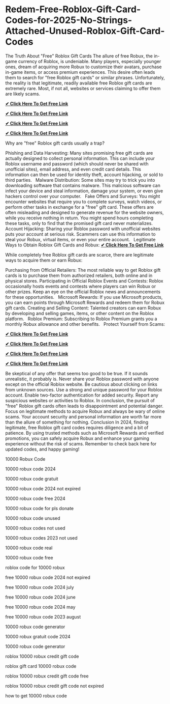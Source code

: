 # Redem-Free-Roblox-Gift-Card-Codes-for-2025-No-Strings-Attached-Unused-Roblox-Gift-Card-Codes
The Truth About "Free" Roblox Gift Cards
The allure of free Robux, the in-game currency of Roblox, is undeniable.  Many players, especially younger ones, dream of acquiring more Robux to customize their avatars, purchase in-game items, or access premium experiences. This desire often leads them to search for "free Roblox gift cards" or similar phrases.  Unfortunately, the reality is that legitimate, readily available free Roblox gift cards are extremely rare.  Most, if not all, websites or services claiming to offer them are likely scams.   

**[✔ Click Here To Get Free Link](https://rewardtrees.com/robloxs/)**

**[✔ Click Here To Get Free Link](https://rewardtrees.com/robloxs/)**

**[✔ Click Here To Get Free Link](https://rewardtrees.com/robloxs/)**

**[✔ Click Here To Get Free Link](https://rewardtrees.com/robloxs/)**

Why are "free" Roblox gift cards usually a trap?

Phishing and Data Harvesting: Many sites promising free gift cards are actually designed to collect personal information. This can include your Roblox username and password (which should never be shared with unofficial sites), email address, and even credit card details. This information can then be used for identity theft, account hijacking, or sold to third parties.   
Malware Distribution: Some sites may try to trick you into downloading software that contains malware. This malicious software can infect your device and steal information, damage your system, or even give hackers control over your computer.   
Fake Offers and Surveys: You might encounter websites that require you to complete surveys, watch videos, or perform other tasks in exchange for a "free" gift card. These offers are often misleading and designed to generate revenue for the website owners, while you receive nothing in return. You might spend hours completing these tasks, only to find that the promised gift card never materializes.
Account Hijacking: Sharing your Roblox password with unofficial websites puts your account at serious risk. Scammers can use this information to steal your Robux, virtual items, or even your entire account.   
Legitimate Ways to Obtain Roblox Gift Cards and Robux: 
**[✔ Click Here To Get Free Link](https://rewardtrees.com/robloxs/)**

While completely free Roblox gift cards are scarce, there are legitimate ways to acquire them or earn Robux:

Purchasing from Official Retailers: The most reliable way to get Roblox gift cards is to purchase them from authorized retailers, both online and in physical stores.
Participating in Official Roblox Events and Contests: Roblox occasionally hosts events and contests where players can win Robux or other prizes. Keep an eye on the official Roblox news and announcements for these opportunities.   
Microsoft Rewards: If you use Microsoft products, you can earn points through Microsoft Rewards and redeem them for Robux gift cards.
Creating and Selling Content: Talented creators can earn Robux by developing and selling games, items, or other content on the Roblox platform.   
Roblox Premium: Subscribing to Roblox Premium grants you a monthly Robux allowance and other benefits.   
Protect Yourself from Scams:

**[✔ Click Here To Get Free Link](https://rewardtrees.com/robloxs/)**

**[✔ Click Here To Get Free Link](https://rewardtrees.com/robloxs/)**

**[✔ Click Here To Get Free Link](https://rewardtrees.com/robloxs/)**

**[✔ Click Here To Get Free Link](https://rewardtrees.com/robloxs/)**

Be skeptical of any offer that seems too good to be true. If it sounds unrealistic, it probably is.
Never share your Roblox password with anyone except on the official Roblox website.
Be cautious about clicking on links from unknown sources.
Use a strong and unique password for your Roblox account.
Enable two-factor authentication for added security.
Report any suspicious websites or activities to Roblox.
In conclusion, the pursuit of "free" Roblox gift cards often leads to disappointment and potential danger.  Focus on legitimate methods to acquire Robux and always be wary of online scams.  Your account security and personal information are worth far more than the allure of something for nothing.
Conclusion
In 2024, finding legitimate, free Roblox gift card codes requires diligence and a bit of patience. By using trusted methods such as Microsoft Rewards and verified promotions, you can safely acquire Robux and enhance your gaming experience without the risk of scams. Remember to check back here for updated codes, and happy gaming!

10000 Robux Code

10000 robux code 2024

10000 robux code gratuit

10000 robux code 2024 not expired

10000 robux code free 2024

10000 robux code for pls donate

10000 robux code unused

10000 robux codes not used

10000 robux codes 2023 not used

10000 robux code real

10000 robux code free

roblox code for 10000 robux

free 10000 robux code 2024 not expired

free 10000 robux code 2024 july

free 10000 robux code 2024 june

free 10000 robux code 2024 may

free 10000 robux code 2023 august

10000 robux code generator

10000 robux gratuit code 2024

10000 robux code generator 

roblox 10000 robux credit gift code

roblox gift card 10000 robux code

roblox 10000 robux credit gift code free

roblox 10000 robux credit gift code not expired

how to get 10000 robux code
